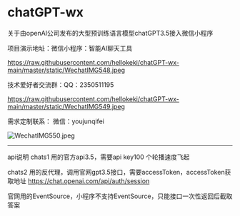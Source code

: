 # chatGPT-wx
关于由openAI公司发布的大型预训练语言模型chatGPT3.5接入微信小程序

项目演示地址：微信小程序：智能AI聊天工具

https://raw.githubusercontent.com/hellokeki/chatGPT-wx-main/master/static/WechatIMG548.jpeg

技术爱好者交流群：QQ：2350511195

https://raw.githubusercontent.com/hellokeki/chatGPT-wx-main/master/static/WechatIMG549.jpeg


需求定制联系： 微信：youjunqifei

<img alt="WechatIMG550.jpeg" src="static/WechatIMG3549.jpeg"/>


--------------------------------------------------------------------
api说明
chats1
用的官方api3.5，需要api key100 个轮播速度飞起

chats2
用的反代理，调用官网gpt3.5接口，需要accessToken，accessToken获取地址 https://chat.openai.com/api/auth/session

官网用的EventSource，小程序不支持EventSource，只能接口一次性返回后截取答案

